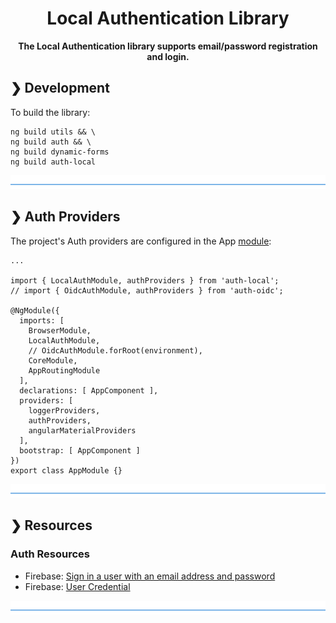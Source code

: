 <h1 align="center">Local Authentication Library</h1>

<p align="center">
  <b>The Local Authentication library supports email/password registration and login.</b></br>
</p>

## ❯ Development

To build the library:

```
ng build utils && \
ng build auth && \
ng build dynamic-forms
ng build auth-local
```

![divider](../../divider.png)

## ❯ Auth Providers

The project's Auth providers are configured in the App [module](https://github.com/Robinyo/serendipity/blob/master/src/app/app.module.ts):

```
...

import { LocalAuthModule, authProviders } from 'auth-local';
// import { OidcAuthModule, authProviders } from 'auth-oidc';

@NgModule({
  imports: [
    BrowserModule,
    LocalAuthModule,
    // OidcAuthModule.forRoot(environment),
    CoreModule,
    AppRoutingModule
  ],
  declarations: [ AppComponent ],
  providers: [
    loggerProviders,
    authProviders,
    angularMaterialProviders
  ],
  bootstrap: [ AppComponent ]
})
export class AppModule {}
```

![divider](../../divider.png)

## ❯ Resources

### Auth Resources

* Firebase: [Sign in a user with an email address and password](https://firebase.google.com/docs/auth/web/password-auth)
* Firebase: [User Credential](https://firebase.google.com/docs/reference/js/firebase.auth.html#usercredential)

![divider](../../divider.png)
